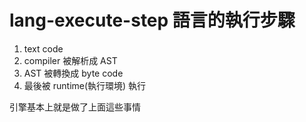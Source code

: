 # lang-execute-step 語言的執行步驟


1. text code
2. compiler 被解析成 AST
3. AST 被轉換成 byte code
4. 最後被 runtime(執行環境) 執行

引擎基本上就是做了上面這些事情

